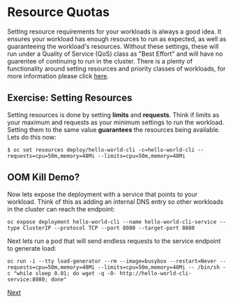 # Resource Quotas

Setting resource requirements for your workloads is always a good idea. It ensures your workload has enough resources to run as 
expected, as well as guaranteeing the workload's resources. Without these settings, these will run under a Quality of Service (QoS) class 
as "Best Effort" and will have no guarentee of continuing to run in the cluster. There is a plenty of functionality around setting resources 
and priority classes of workloads, for more information please click [here](https://kubernetes.io/docs/concepts/configuration/manage-resources-containers/).

## Exercise: Setting Resources

Setting resources is done by setting **limits** and **requests**. Think if limits as your maximum and requests as your minimum settings 
to run the workload. Setting them to the same value **guarantees** the resources being available. Lets do this now:
```
$ oc set resources deploy/hello-world-cli -c=hello-world-cli --requests=cpu=50m,memory=48Mi --limits=cpu=50m,memory=48Mi
```

## OOM Kill Demo?
Now lets expose the deployment with a service that points to your workload. Think of this as adding an internal DNS entry so other workloads 
in the cluster can reach the endpoint:
```
oc expose deployment hello-world-cli --name hello-world-cli-service --type ClusterIP --protocol TCP --port 8080 --target-port 8080
```

Next lets run a pod that will send endless requests to the service endpoint to generate load:
```
oc run -i --tty load-generator --rm --image=busybox --restart=Never --requests=cpu=50m,memory=48Mi --limits=cpu=50m,memory=48Mi -- /bin/sh -c "while sleep 0.01; do wget -q -O- http://hello-world-cli-service:8080; done"
```

[Next](05_scaling_and_upgrading.md)